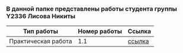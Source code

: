 ### В данной папке представлены работы студента группы Y2336 Лисова Никиты
|Тип работы|Номер работы|Ссылка
|-----|------|-------|
|Практическая работа|1.1|[ссылка](./practica/Практика%20№1.bp1)|
